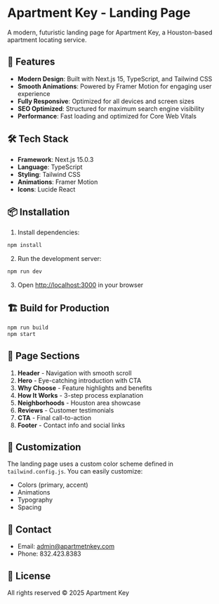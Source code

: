 # Apartment Key - Landing Page

A modern, futuristic landing page for Apartment Key, a Houston-based apartment locating service.

## 🚀 Features

- **Modern Design**: Built with Next.js 15, TypeScript, and Tailwind CSS
- **Smooth Animations**: Powered by Framer Motion for engaging user experience
- **Fully Responsive**: Optimized for all devices and screen sizes
- **SEO Optimized**: Structured for maximum search engine visibility
- **Performance**: Fast loading and optimized for Core Web Vitals

## 🛠️ Tech Stack

- **Framework**: Next.js 15.0.3
- **Language**: TypeScript
- **Styling**: Tailwind CSS
- **Animations**: Framer Motion
- **Icons**: Lucide React

## 📦 Installation

1. Install dependencies:

```bash
npm install
```

2. Run the development server:

```bash
npm run dev
```

3. Open [http://localhost:3000](http://localhost:3000) in your browser

## 🏗️ Build for Production

```bash
npm run build
npm start
```

## 📄 Page Sections

1. **Header** - Navigation with smooth scroll
2. **Hero** - Eye-catching introduction with CTA
3. **Why Choose** - Feature highlights and benefits
4. **How It Works** - 3-step process explanation
5. **Neighborhoods** - Houston area showcase
6. **Reviews** - Customer testimonials
7. **CTA** - Final call-to-action
8. **Footer** - Contact info and social links

## 🎨 Customization

The landing page uses a custom color scheme defined in `tailwind.config.js`. You can easily customize:

- Colors (primary, accent)
- Animations
- Typography
- Spacing

## 📧 Contact

- Email: admin@apartmetnkey.com
- Phone: 832.423.8383

## 📝 License

All rights reserved © 2025 Apartment Key

